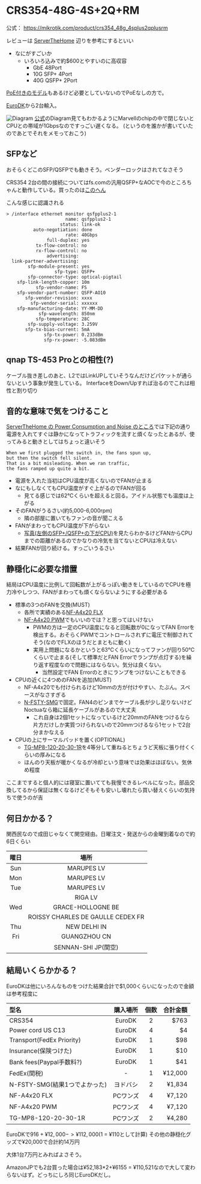 # CRS354-48G-4S+2Q+RM
公式： https://mikrotik.com/product/crs354_48g_4splus2qplusrm

レビューは [ServerTheHome](https://www.servethehome.com/mikrotik-crs354-48g-4s-2q-rm-review/) 辺りを参考にするといい

- なにがすごいか
    - いろいろ込みで約$600とやすいのに高収容
        - GbE 48Port
        - 10G SFP+ 4Port
        - 40G QSFP+ 2Port

[PoE付きのモデル](https://mikrotik.com/product/crs354_48p_4s_2q_rm)もあるけど必要としていないのでPoEなしの方で。

[EuroDK](https://www.eurodk.com/en/products/mikrotik)から2台輸入。

![Diagram](https://i.mt.lv/cdn/product_files/CRS354-48G-4Splus2Qplus_200122.png)
[公式](https://mikrotik.com/product/crs354_48g_4splus2qplusrm)のDiagram見てもわかるようにMarvellのchipの中で閉じないとCPUとの帯域が1Gbpsなのですっごい遅くなる。
(というのを誰かが書いていたのであとでそれをメモっておこう)

## SFPなど
おそらくどこのSFP/QSFPでも動きそう。ベンダーロックはされてなさそう

CRS354 2台の間の接続についてはfs.comの汎用QSFP+なAOCで今のところちゃんと動作している。買ったのは[このへん](https://www.fs.com/jp/products/74591.html?attribute=1696)

こんな感じに認識される
```
> /interface ethernet monitor qsfpplus2-1
                      name: qsfpplus2-1
                    status: link-ok
          auto-negotiation: done
                      rate: 40Gbps
               full-duplex: yes
           tx-flow-control: no
           rx-flow-control: no
               advertising: 
  link-partner-advertising: 
        sfp-module-present: yes
                  sfp-type: QSFP+
        sfp-connector-type: optical-pigtail
    sfp-link-length-copper: 10m
           sfp-vendor-name: FS
    sfp-vendor-part-number: QSFP-AO10
       sfp-vendor-revision: xxxx
         sfp-vendor-serial: xxxxxx
    sfp-manufacturing-date: YY-MM-DD
            sfp-wavelength: 850nm
           sfp-temperature: 28C
        sfp-supply-voltage: 3.259V
       sfp-tx-bias-current: 5mA
              sfp-tx-power: 0.233dBm
              sfp-rx-power: -5.083dBm
```

## qnap TS-453 Proとの相性(?)
ケーブル抜き差しのあと、L2ではLinkUPしていそうなんだけどパケットが通らないという事象が発生している。
InterfaceをDown/Upすれば治るのでこれは相性と割り切り

## 音的な意味で気をつけること
[ServerTheHome の Power Consumption and Noise のところ](https://www.servethehome.com/mikrotik-crs354-48g-4s-2q-rm-review/2/)では下記の通り電源を入れてすぐは静かになってトラフィックを流すと煩くなったとあるが、使ってみると動きとしてはちょっと違いそう
```
When we first plugged the switch in, the fans spun up, 
but then the switch fell silent. 
That is a bit misleading. When we ran traffic, 
the fans ramped up quite a bit.
```
- 電源を入れた当初はCPU温度が高くないのでFANが止まる
- なにもしなくてもCPU温度がすぐ上がるのでFANが回る
    - 見てる感じでは62℃くらいを超えると回る。アイドル状態でも温度は上がる
- そのFANがうるさい(約5,000-6,000rpm)
    - 隣の部屋に置いてもファンの音が聞こえる
- FANがまわってもCPU温度が下がらない
    - [写真(左側のSFP+/QSFP+の下がCPU)](https://www.servethehome.com/mikrotik-crs354-48g-4s-2q-rm-review/mikrotik-crs354-48g-4s_2q_rm-internal-overview/)を見たらわかるけどFANからCPUまでの距離があるのでかなりの冷気を当てないとCPUは冷えない
- 結果FANが回り続ける。すっごいうるさい

## 静穏化に必要な措置
結局はCPU温度に比例して回転数が上がるっぽい動きをしているのでCPUを極力冷やしつつ、FANがまわっても煩くならないようにする必要がある

- 標準の3つのFANを交換(MUST)
    - 各所で実績のある[NF-A4x20 FLX](https://noctua.at/en/nf-a4x20-flx)
    - [NF-A4x20 PWM](https://noctua.at/en/nf-a4x20-pwm)でもいいのでは？と思ってはいけない
        - PWMの方は一定のCPU温度になると回転数が0になってFAN Errorを検出する。おそらくPWMでコントロールされずに電圧で制御されてそう(なのでFLXのほうだとまともに動く)
        - 実用上問題になるかというと63℃くらいになってファンが回り50℃くらいで止まる(そして標準だとFAN Errorでランプが点灯する)を繰り返す程度なので問題にはならない。気分は良くない。
            - 当然設定でFAN Errorのときにランプをつけないこともできる
- CPUの近くに4つめのFANを追加(MUST)
    - NF-A4x20でも付けられるけど10mmの方が付けやすい、たぶん。スペースがなさすぎる
    - [N-FSTY-SMG](http://www.nagao-ss.co.jp/original53.html)で固定。FAN4のピンまでケーブル長が少し足りないけどNoctuaなら箱に延長ケーブルがあるので大丈夫
        - これ自身は2個1セットになっているけど20mmのFANをつけるなら片方だけしか実質つけられないので20mmつけるなら1セットで2台分まかなえる
- CPUの上にサーマルパッドを置く(OPTIONAL)
    - [TG-MP8-120-20-30-1R](https://www.shinwa-sangyo.co.jp/products/thermal-sheet/tg-mp8-120-20-30-1r)を4等分して重ねるとちょうど天板に張り付くくらいの厚みになる
    - ほんのり天板が暖かくなるが冷却という意味では効果はほぼない。気休め程度

ここまですると個人的には寝室に置いてても我慢できるレベルになった。部品交換してるから保証は無くなるけどそもそも安いし壊れたら買い替えくらいの気持ちで使うのが吉

## 何日かかる？
関西民なので成田じゃなくて関空経由。日曜注文・発送からの金曜到着なので約6日くらい

| 曜日 | 場所 |
| :---: | :---: |
| Sun | MARUPES LV |
| Mon | MARUPES LV |
| Tue | MARUPES LV | 
|     | RIGA LV |
| Wed | GRACE-HOLLOGNE BE |
|     | ROISSY CHARLES DE GAULLE CEDEX FR |
| Thu | NEW DELHI IN |
| Fri | GUANGZHOU CN |
|     | SENNAN-SHI JP(関空) |


## 結局いくらかかる？
EuroDKは他にいろんなものをつけた結果合計で$1,000くらいになったので金額は参考程度に

| 型名 | 購入場所 | 個数 | 合計金額 |
| :--- | :---: | :---: | ---: |
| CRS354 | EuroDK | 2 | $763 |
| Power cord US C13 | EuroDK | 4 | $4 |
| Transport(FedEx Priority) | EuroDK | 1 | $98 |
| Insurance(保険つけた) | EuroDK | 1 | $10 |
| Bank fees(Paypal手数料?) | EuroDK | 1 | $41 |
| FedEx(関税) | - | 1 | ¥12,000 |
| N-FSTY-SMG(結果1つでよかった) | ヨドバシ | 2 | ¥1,834 |
| NF-A4x20 FLX | PCワンズ | 4 | ¥7,120 |
| NF-A4x20 PWM | PCワンズ | 4 | ¥7,120 |
| TG-MP8-120-20-30-1R | PCワンズ | 2 | ¥4,280 |

EuroDKで$916+¥12,000 -> ¥112,000($1 = ¥110として計算)
その他の静穏化グッズで¥20,000で合計約14万円

大体1台7万円とみればよさそう。

AmazonJPでも2台買った場合は¥52,183*2+¥6155 = ¥110,521なので大して変わらないはず。どっちにしろ同じEuroDKだし。
